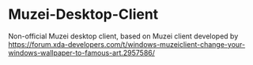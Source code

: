 # Muzei-Desktop-Client
 Non-official Muzei desktop client, based on Muzei client developed by https://forum.xda-developers.com/t/windows-muzeiclient-change-your-windows-wallpaper-to-famous-art.2957586/
